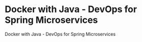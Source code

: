 # Docker with Java - DevOps for Spring Microservices
 Docker with Java - DevOps for Spring Microservices

